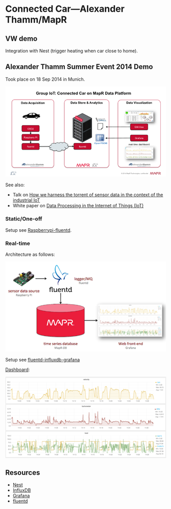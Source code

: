 # Connected Car—Alexander Thamm/MapR

## VW demo

Integration with Nest (trigger heating when car close to home).

## Alexander Thamm Summer Event 2014 Demo

Took place on 18 Sep 2014 in Munich.

![Architecture of overall demo](doc/architecture-overview.png "Architecture of overall demo")

See also:

* Talk on [How we harness the torrent of sensor data in the context of the industrial IoT](talk/)
* White paper on [Data Processing in the Internet of Things (IoT)](whitepaper/)

### Static/One-off

Setup see [Raspberrypi-fluentd](Raspberrypi-fluentd/config.md).


### Real-time

Architecture as follows:

![Alexander Thamm Demo: Real-time/Streaming Architecture](doc/streaming-architecture.png "Alexander Thamm Demo: Real-time/Streaming Architecture")

Setup see [fluentd-influxdb-grafana](fluentd-influxdb-grafana/config.md)

[Dashboard](http://54.228.99.11/#/dashboard/db/Alexander%20Thamm%20MapR%20Demo):

![Real-time dashboard](doc/screen-shots/dashboard-3.png "Real-time dashboard")


## Resources

* [Nest](https://developer.nest.com/)
* [InfluxDB](http://influxdb.com/)
* [Grafana](http://grafana.org/)
* [fluentd](http://www.fluentd.org/)
